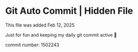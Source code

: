 # Git Auto Commit | Hidden File

This file was added Feb 12, 2025

Just for fun and keeping my daily git commit active 🤪

commit number: 1502243
